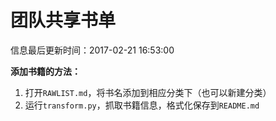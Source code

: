 # 团队共享书单

信息最后更新时间：2017-02-21 16:53:00

**添加书籍的方法：**

1. 打开`RAWLIST.md`，将书名添加到相应分类下（也可以新建分类）
2. 运行`transform.py`，抓取书籍信息，格式化保存到`README.md`
